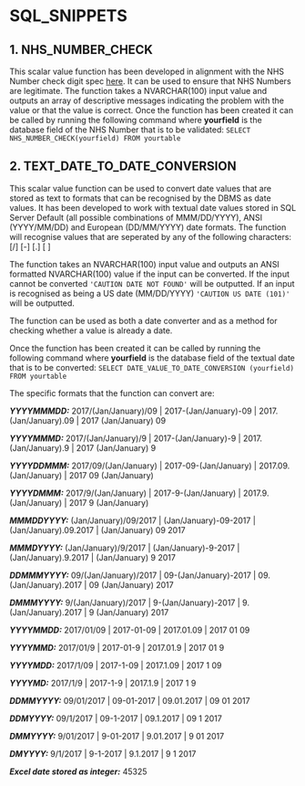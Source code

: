 # SQL_SNIPPETS

## 1. NHS_NUMBER_CHECK
This scalar value function has been developed in alignment with the NHS Number check digit spec [here](http://www.datadictionary.nhs.uk/version2/data_dictionary/data_field_notes/n/nhs_number_de.asp?shownav=0).  It can be used to ensure that NHS Numbers are legitimate.  The function takes a NVARCHAR(100) input value and outputs an array of descriptive messages indicating the problem with the value or that the value is correct.  Once the function has been created it can be called by running the following command where **yourfield** is the database field of the NHS Number that is to be validated: 
```SELECT NHS_NUMBER_CHECK(yourfield) FROM yourtable```

## 2. TEXT_DATE_TO_DATE_CONVERSION
This scalar value function can be used to convert date values that are stored as text to formats that can be recognised by the DBMS as date values.  It has been developed to work with textual date values stored in SQL Server Default (all possible combinations of MMM/DD/YYYY), ANSI (YYYY/MM/DD) and European (DD/MM/YYYY) date formats.  The function will recognise values that are seperated by any of the following characters: [/] [-] [.] [ ]  

The function takes an NVARCHAR(100) input value and outputs an ANSI formatted NVARCHAR(100) value if the input can be converted. If the input cannot be converted ```'CAUTION DATE NOT FOUND'``` will be outputted. If an input is recognised as being a US date (MM/DD/YYYY) ```'CAUTION US DATE (101)'``` will be outputted.  

The function can be used as both a date converter and as a method for checking whether a value is already a date.  

Once the function has been created it can be called by running the following command where **yourfield** is the database field of the textual date that is to be converted: 
```SELECT DATE_VALUE_TO_DATE_CONVERSION (yourfield) FROM yourtable```  

The specific formats that the function can convert are:

***YYYYMMMDD:*** 2017/(Jan/January)/09 | 2017-(Jan/January)-09 | 2017.(Jan/January).09 | 2017 (Jan/January) 09 

***YYYYMMMD:*** 2017/(Jan/January)/9 | 2017-(Jan/January)-9 | 2017.(Jan/January).9 | 2017 (Jan/January) 9 

***YYYYDDMMM:*** 2017/09/(Jan/January) | 2017-09-(Jan/January) | 2017.09.(Jan/January) | 2017 09 (Jan/January) 

***YYYYDMMM:*** 2017/9/(Jan/January) | 2017-9-(Jan/January) | 2017.9.(Jan/January) | 2017 9 (Jan/January) 

***MMMDDYYYY:*** (Jan/January)/09/2017 | (Jan/January)-09-2017 | (Jan/January).09.2017 | (Jan/January) 09 2017 

***MMMDYYYY:*** (Jan/January)/9/2017 | (Jan/January)-9-2017 | (Jan/January).9.2017 | (Jan/January) 9 2017 

***DDMMMYYYY:*** 09/(Jan/January)/2017 | 09-(Jan/January)-2017 | 09.(Jan/January).2017 | 09 (Jan/January) 2017 

***DMMMYYYY:*** 9/(Jan/January)/2017 | 9-(Jan/January)-2017 | 9.(Jan/January).2017 | 9 (Jan/January) 2017 

***YYYYMMDD:*** 2017/01/09 | 2017-01-09 | 2017.01.09 | 2017 01 09 

***YYYYMMD:*** 2017/01/9 | 2017-01-9 | 2017.01.9 | 2017 01 9 

***YYYYMDD:*** 2017/1/09 | 2017-1-09 | 2017.1.09 | 2017 1 09 

***YYYYMD:*** 2017/1/9 | 2017-1-9 | 2017.1.9 | 2017 1 9 

***DDMMYYYY:*** 09/01/2017 | 09-01-2017 | 09.01.2017 | 09 01 2017 

***DDMYYYY:*** 09/1/2017 | 09-1-2017 | 09.1.2017 | 09 1 2017 

***DMMYYYY:*** 9/01/2017 | 9-01-2017 | 9.01.2017 | 9 01 2017 

***DMYYYY:*** 9/1/2017 | 9-1-2017 | 9.1.2017 | 9 1 2017 

***Excel date stored as integer:*** 45325



